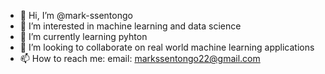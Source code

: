 - 👋 Hi, I’m @mark-ssentongo
- 👀 I’m interested in machine learning and data science
- 🌱 I’m currently learning pyhton
- 💞️ I’m looking to collaborate on real world machine learning applications
- 📫 How to reach me: email: markssentongo22@gmail.com

<!---
mark-ssentongo/mark-ssentongo is a ✨ special ✨ repository because its `README.md` (this file) appears on your GitHub profile.
You can click the Preview link to take a look at your changes.
--->
